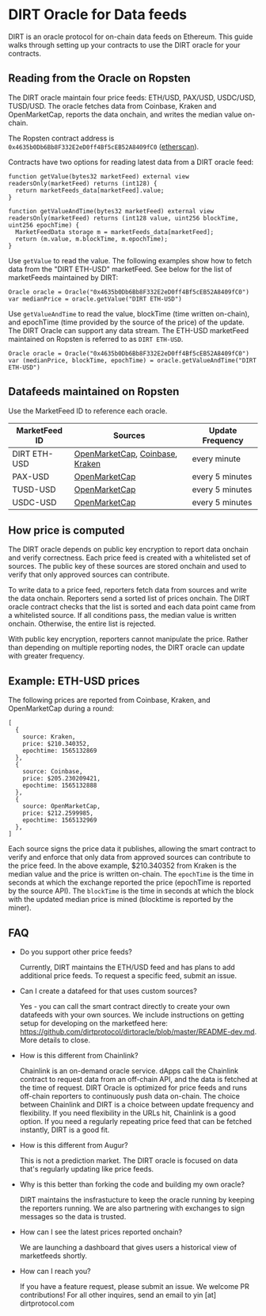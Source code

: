 # DIRT Oracle for Data feeds

DIRT is an oracle protocol for on-chain data feeds on Ethereum. This guide walks through setting up your contracts to use the DIRT oracle for your contracts.

## Reading from the Oracle on Ropsten

The DIRT oracle maintain four price feeds: ETH/USD, PAX/USD, USDC/USD, TUSD/USD. The oracle fetches data from Coinbase, Kraken and OpenMarketCap, reports the data onchain, and writes the median value on-chain. 

The Ropsten contract address is `0x4635b0Db6Bb8F332E2eD0ff4Bf5cEB52A8409fC0` ([etherscan](https://ropsten.etherscan.io/address/0xa85f06ed8834914f3dd1473ef4337e8799efe034)). 

Contracts have two options for reading latest data from a DIRT oracle feed:

```solidity
function getValue(bytes32 marketFeed) external view readersOnly(marketFeed) returns (int128) {
  return marketFeeds_data[marketFeed].value;
}

function getValueAndTime(bytes32 marketFeed) external view readersOnly(marketFeed) returns (int128 value, uint256 blockTime, uint256 epochTime) {
  MarketFeedData storage m = marketFeeds_data[marketFeed];
  return (m.value, m.blockTime, m.epochTime);
}
```

Use  `getValue` to read the value. The following examples show how to fetch data from the "DIRT ETH-USD" marketFeed. See below for the list of marketFeeds maintained by DIRT:

```solidity
Oracle oracle = Oracle("0x4635b0Db6Bb8F332E2eD0ff4Bf5cEB52A8409fC0")
var medianPrice = oracle.getValue("DIRT ETH-USD")
```

Use `getValueAndTime` to read the value, blockTime (time written on-chain), and epochTime (time provided by the source of the price) of the update. The DIRT Oracle can support any data stream. The ETH-USD marketFeed maintained on Ropsten is referred to as `DIRT ETH-USD`. 

```solidity
Oracle oracle = Oracle("0x4635b0Db6Bb8F332E2eD0ff4Bf5cEB52A8409fC0")
var (medianPrice, blockTime, epochTime) = oracle.getValueAndTime("DIRT ETH-USD")
```

## Datafeeds maintained on Ropsten
Use the MarketFeed ID to reference each oracle.

| MarketFeed ID | Sources | Update Frequency | 
| --------------| ------- | ---------------- |
| DIRT ETH-USD | [OpenMarketCap](https://openmarketcap.com/cryptocurrency/pax-usd), [Coinbase](https://www.coinbase.com/price/ethereum), [Kraken](https://trade.kraken.com/markets/kraken/eth/usd) | every minute |
| PAX-USD  | [OpenMarketCap](https://openmarketcap.com/cryptocurrency/pax-usd) | every 5 minutes |
| TUSD-USD | [OpenMarketCap](https://openmarketcap.com/cryptocurrency/tusd-usd) | every 5 minutes |
| USDC-USD | [OpenMarketCap](https://openmarketcap.com/cryptocurrency/usdc-usd) | every 5 minutes |

## How price is computed

The DIRT oracle depends on public key encryption to report data onchain and verify correctness. Each price feed is created with a whitelisted set of sources. The public key of these sources are stored onchain and used to verify that only approved sources can contribute.  

To write data to a price feed, reporters fetch data from sources and write the data onchain. Reporters send a sorted list of prices onchain. The DIRT oracle contract checks that the list is sorted and each data point came from a whitelisted source. If all conditions pass, the median value is written onchain. Otherwise, the entire list is rejected.

With public key encryption, reporters cannot manipulate the price. Rather than depending on multiple reporting nodes, the DIRT oracle can update with greater frequency.

## Example: ETH-USD prices

The following prices are reported from Coinbase, Kraken, and OpenMarketCap during a round:

```
[
  {
    source: Kraken,
    price: $210.340352,
    epochtime: 1565132869
  },
  {
    source: Coinbase,
    price: $205.230209421,
    epochtime: 1565132888
  },
  {
    source: OpenMarketCap,
    price: $212.2599985,
    epochtime: 1565132969
  },
]
```

Each source signs the price data it publishes, allowing the smart contract to verify and enforce that only data from approved sources can contribute to the price feed. In the above example, $210.340352 from Kraken is the median value and the price is written on-chain. The `epochTime` is the time in seconds at which the exchange reported the price (epochTime is reported by the source API). The `blockTime` is the time in seconds at which the block with the updated median price is mined (blocktime is reported by the miner).

## FAQ

* Do you support other price feeds?
  
  Currently, DIRT maintains the ETH/USD feed and has plans to add additional price feeds. To request a specific feed, submit an issue. 
  
* Can I create a datafeed for that uses custom sources? 
 
  Yes - you can call the smart contract directly to create your own datafeeds with your own sources. We include instructions on getting setup for developing on the marketfeed here: https://github.com/dirtprotocol/dirtoracle/blob/master/README-dev.md. More details to close. 

* How is this different from Chainlink?
  
  Chainlink is an on-demand oracle service. dApps call the Chainlink contract to request data from an off-chain API, and the data is fetched at the time of request. DIRT Oracle is optimized for price feeds and runs off-chain reporters to continuously push data on-chain. The choice between Chainlink and DIRT is a choice between update frequency and flexibility. If you need flexibility in the URLs hit, Chainlink is a good option. If you need a regularly repeating price feed that can be fetched instantly, DIRT is a good fit.

* How is this different from Augur?
  
  This is not a prediction market. The DIRT oracle is focused on data that's regularly updating like price feeds.
  
* Why is this better than forking the code and building my own oracle?

  DIRT maintains the insfrastucture to keep the oracle running by keeping the reporters running. We are also partnering with exchanges to sign messages so the data is trusted. 

* How can I see the latest prices reported onchain? 
  
  We are launching a dashboard that gives users a historical view of marketfeeds shortly. 

* How can I reach you? 

  If you have a feature request, please submit an issue. We welcome PR contributions! For all other inquires, send an email to yin [at] dirtprotocol.com
